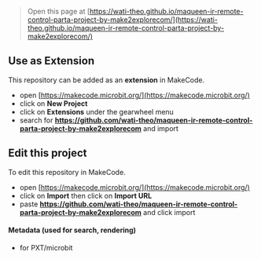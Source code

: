 
> Open this page at [https://wati-theo.github.io/maqueen-ir-remote-control-parta-project-by-make2explorecom/](https://wati-theo.github.io/maqueen-ir-remote-control-parta-project-by-make2explorecom/)

## Use as Extension

This repository can be added as an **extension** in MakeCode.

* open [https://makecode.microbit.org/](https://makecode.microbit.org/)
* click on **New Project**
* click on **Extensions** under the gearwheel menu
* search for **https://github.com/wati-theo/maqueen-ir-remote-control-parta-project-by-make2explorecom** and import

## Edit this project

To edit this repository in MakeCode.

* open [https://makecode.microbit.org/](https://makecode.microbit.org/)
* click on **Import** then click on **Import URL**
* paste **https://github.com/wati-theo/maqueen-ir-remote-control-parta-project-by-make2explorecom** and click import

#### Metadata (used for search, rendering)

* for PXT/microbit
<script src="https://makecode.com/gh-pages-embed.js"></script><script>makeCodeRender("{{ site.makecode.home_url }}", "{{ site.github.owner_name }}/{{ site.github.repository_name }}");</script>
